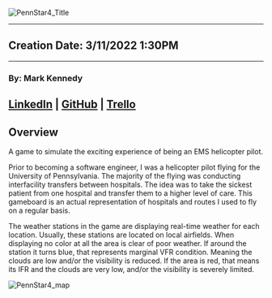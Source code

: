 ![PennStar4_Title](https://user-images.githubusercontent.com/62405537/156926460-98a5d0db-b513-4f5a-a999-6607ae753e11.png)


---
## Creation Date: 3/11/2022 1:30PM
---
### By: Mark Kennedy

[LinkedIn](https://www.linkedin.com/in/kennedymark680/) | [GitHub](https://github.com/kennedymark680/) | [Trello](https://trello.com/b/jEveFk44/pennstar4)
---
## Overview

A game to simulate the exciting experience of being an EMS helicopter pilot. 

Prior to becoming a software engineer, I was a helicopter pilot flying for the University of Pennsylvania. The majority of the flying was conducting interfacility transfers between hospitals. The idea was to take the sickest patient from one hospital and transfer them to a higher level of care. This gameboard is an actual representation of hospitals and routes I used to fly on a regular basis. 

The weather stations in the game are displaying real-time weather for each location. Usually, these stations are located on local airfields. When displaying no color at all the area is clear of poor weather. If around the station it turns blue, that represents marginal VFR condition. Meaning the clouds are low and/or the visibility is reduced. If the area is red, that means its IFR and the clouds are very low, and/or the visibility is severely limited. 


![PennStar4_map](https://user-images.githubusercontent.com/62405537/156926281-c0776728-51ab-48f0-b0fe-3d80e4fdcf4e.png)
